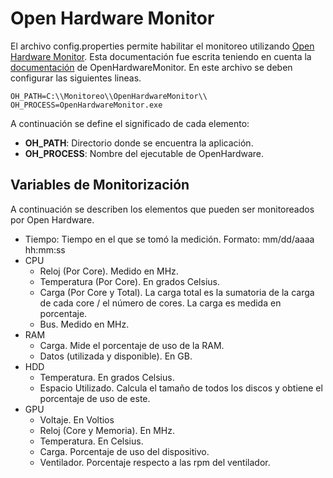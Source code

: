 # Open Hardware Monitor

El archivo config.properties permite habilitar el monitoreo utilizando [Open Hardware Monitor](http://openhardwaremonitor.org/). Esta documentación fue escrita teniendo en cuenta la [documentación](http://openhardwaremonitor.org/documentation/) de OpenHardwareMonitor. En este archivo se deben configurar las siguientes lineas.

```
OH_PATH=C:\\Monitoreo\\OpenHardwareMonitor\\
OH_PROCESS=OpenHardwareMonitor.exe
```

A continuación se define el significado de cada elemento:

* **OH_PATH**: Directorio donde se encuentra la aplicación.
* **OH_PROCESS**: Nombre del ejecutable de OpenHardware.

## Variables de Monitorización

A continuación se describen los elementos que pueden ser monitoreados por Open Hardware.

* Tiempo: Tiempo en el que se tomó la medición. Formato: mm/dd/aaaa hh:mm:ss
* CPU
    - Reloj (Por Core). Medido en MHz.
    - Temperatura (Por Core). En grados Celsius.
    - Carga (Por Core y Total). La carga total es la sumatoria de la carga de cada core / el número de cores. La carga es medida en porcentaje.
    - Bus. Medido en MHz.
* RAM
    - Carga. Mide el porcentaje de uso de la RAM.
    - Datos (utilizada y disponible). En GB.
* HDD 
    - Temperatura. En grados Celsius.
    - Espacio Utilizado. Calcula el tamaño de todos los discos y obtiene el porcentaje de uso de este.
* GPU
    - Voltaje. En Voltios
    - Reloj (Core y Memoria). En MHz.
    - Temperatura. En Celsius.
    - Carga. Porcentaje de uso del dispositivo.
    - Ventilador. Porcentaje respecto a las rpm del ventilador.


